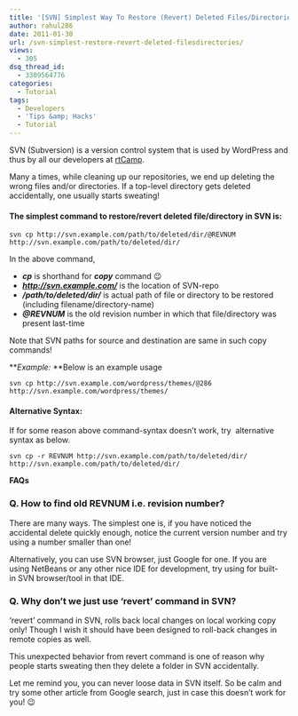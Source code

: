 ```yaml
---
title: '[SVN] Simplest Way To Restore (Revert) Deleted Files/Directories'
author: rahul286
date: 2011-01-30
url: /svn-simplest-restore-revert-deleted-filesdirectories/
views:
  - 305
dsq_thread_id:
  - 3309564776
categories:
  - Tutorial
tags:
  - Developers
  - 'Tips &amp; Hacks'
  - Tutorial
---
```

SVN (Subversion) is a version control system that is used by WordPress and thus by all our developers at <a href="http://rtcamp.com/" onclick="_gaq.push(['_trackEvent', 'outbound-article', 'http://rtcamp.com/', 'rtCamp']);" >rtCamp</a>.

Many a times, while cleaning up our repositories, we end up deleting the wrong files and/or directories. If a top-level&nbsp;directory gets deleted accidentally, one usually starts sweating!

#### The simplest command to restore/revert deleted file/directory in SVN is:

<pre><code class="brush:plain">svn cp http://svn.example.com/path/to/deleted/dir/@REVNUM http://svn.example.com/path/to/deleted/dir/</code></pre>

In the above command,

  * ***cp*** is shorthand for ***copy*** command 😉
  * ***http://svn.example.com/*** is the location of SVN-repo
  * ***/path/to/deleted/dir/*** is actual path of file or directory to be restored (including filename/directory-name)
  * ***@REVNUM*** is the old revision number in which that file/directory was present last-time

Note that SVN paths for source and destination are same in such copy commands!

***Example:* **Below is an example usage

<pre><code class="brush:plain">svn cp http://svn.example.com/wordpress/themes/@286 http://svn.example.com/wordpress/themes/</code></pre>

#### Alternative Syntax:

If for some reason above command-syntax doesn&#8217;t work, try &nbsp;alternative syntax as below.

<pre><code class="brush:plain">svn cp -r REVNUM http://svn.example.com/path/to/deleted/dir/ http://svn.example.com/path/to/deleted/dir/</code></pre>

**FAQs**

### Q. How to find old REVNUM i.e. revision number?

There are many ways. The simplest one is, if you have noticed the accidental delete quickly enough, notice the current version number and try using a number smaller than one!

Alternatively, you can use SVN browser, just Google for one. If you are using NetBeans or any other nice IDE for&nbsp;development, try using for&nbsp;built-in&nbsp;SVN browser/tool in that IDE.

### Q. Why don&#8217;t we just use &#8216;revert&#8217; command in SVN?

&#8216;revert&#8217; command in SVN, rolls back local changes on local working copy only! Though I wish it should have been designed to roll-back changes in remote copies as well.

This unexpected behavior from revert command is one of reason why people starts sweating then they delete a folder in SVN accidentally.

Let me remind you, you can never loose data in SVN itself. So be calm and try some other article from Google search, just in case this doesn&#8217;t work for you! 😉
